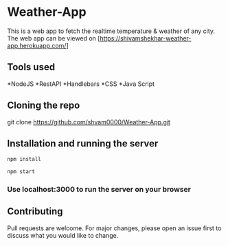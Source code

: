 # Weather-App
This is a web app to fetch the realtime temperature &amp; weather of any city.
The web app can be viewed on [https://shivamshekhar-weather-app.herokuapp.com/]

## Tools used
*NodeJS
*RestAPI
*Handlebars
*CSS
*Java Script

## Cloning the repo
git clone https://github.com/shvam0000/Weather-App.git

## Installation and running the server

```bash
npm install

npm start
```
### Use localhost:3000 to run the server on your browser

## Contributing
Pull requests are welcome. For major changes, please open an issue first to discuss what you would like to change.
